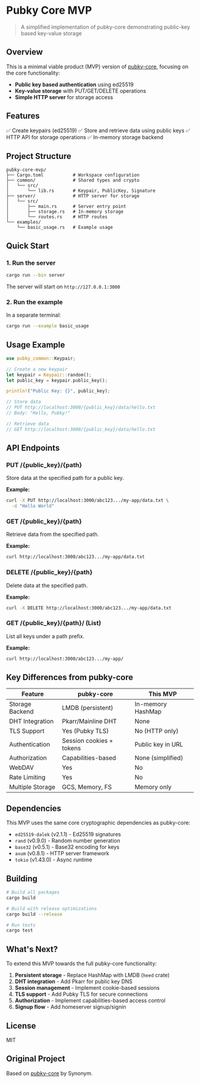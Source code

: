 # Pubky Core MVP

> A simplified implementation of pubky-core demonstrating public-key based key-value storage

## Overview

This is a minimal viable product (MVP) version of [pubky-core](https://github.com/pubky/pubky-core), focusing on the core functionality:

- **Public key based authentication** using ed25519
- **Key-value storage** with PUT/GET/DELETE operations
- **Simple HTTP server** for storage access

## Features

✅ Create keypairs (ed25519)
✅ Store and retrieve data using public keys
✅ HTTP API for storage operations
✅ In-memory storage backend

## Project Structure

```
pubky-core-mvp/
├── Cargo.toml           # Workspace configuration
├── common/              # Shared types and crypto
│   └── src/
│       └── lib.rs       # Keypair, PublicKey, Signature
├── server/              # HTTP server for storage
│   └── src/
│       ├── main.rs      # Server entry point
│       ├── storage.rs   # In-memory storage
│       └── routes.rs    # HTTP routes
└── examples/
    └── basic_usage.rs   # Example usage
```

## Quick Start

### 1. Run the server

```bash
cargo run --bin server
```

The server will start on `http://127.0.0.1:3000`

### 2. Run the example

In a separate terminal:

```bash
cargo run --example basic_usage
```

## Usage Example

```rust
use pubky_common::Keypair;

// Create a new keypair
let keypair = Keypair::random();
let public_key = keypair.public_key();

println!("Public Key: {}", public_key);

// Store data
// PUT http://localhost:3000/{public_key}/data/hello.txt
// Body: "Hello, Pubky!"

// Retrieve data
// GET http://localhost:3000/{public_key}/data/hello.txt
```

## API Endpoints

### PUT /{public_key}/{path}

Store data at the specified path for a public key.

**Example:**
```bash
curl -X PUT http://localhost:3000/abc123.../my-app/data.txt \
  -d "Hello World"
```

### GET /{public_key}/{path}

Retrieve data from the specified path.

**Example:**
```bash
curl http://localhost:3000/abc123.../my-app/data.txt
```

### DELETE /{public_key}/{path}

Delete data at the specified path.

**Example:**
```bash
curl -X DELETE http://localhost:3000/abc123.../my-app/data.txt
```

### GET /{public_key}/{path}/ (List)

List all keys under a path prefix.

**Example:**
```bash
curl http://localhost:3000/abc123.../my-app/
```

## Key Differences from pubky-core

| Feature | pubky-core | This MVP |
|---------|------------|----------|
| Storage Backend | LMDB (persistent) | In-memory HashMap |
| DHT Integration | Pkarr/Mainline DHT | None |
| TLS Support | Yes (Pubky TLS) | No (HTTP only) |
| Authentication | Session cookies + tokens | Public key in URL |
| Authorization | Capabilities-based | None (simplified) |
| WebDAV | Yes | No |
| Rate Limiting | Yes | No |
| Multiple Storage | GCS, Memory, FS | Memory only |

## Dependencies

This MVP uses the same core cryptographic dependencies as pubky-core:

- `ed25519-dalek` (v2.1.1) - Ed25519 signatures
- `rand` (v0.9.0) - Random number generation
- `base32` (v0.5.1) - Base32 encoding for keys
- `axum` (v0.8.1) - HTTP server framework
- `tokio` (v1.43.0) - Async runtime

## Building

```bash
# Build all packages
cargo build

# Build with release optimizations
cargo build --release

# Run tests
cargo test
```

## What's Next?

To extend this MVP towards the full pubky-core functionality:

1. **Persistent storage** - Replace HashMap with LMDB (`heed` crate)
2. **DHT integration** - Add Pkarr for public key DNS
3. **Session management** - Implement cookie-based sessions
4. **TLS support** - Add Pubky TLS for secure connections
5. **Authorization** - Implement capabilities-based access control
6. **Signup flow** - Add homeserver signup/signin

## License

MIT

## Original Project

Based on [pubky-core](https://github.com/pubky/pubky-core) by Synonym.
